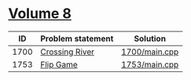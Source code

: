 # [Volume 8](http://poj.org/problemlist?volume=8)


| ID   | Problem statement                                | Solution                       |
|------|--------------------------------------------------|--------------------------------|
| 1700 | [Crossing River](http://poj.org/problem?id=1700) | [1700/main.cpp](1700/main.cpp) |
| 1753 | [Flip Game](http://poj.org/problem?id=1753)      | [1753/main.cpp](1753/main.cpp) |

